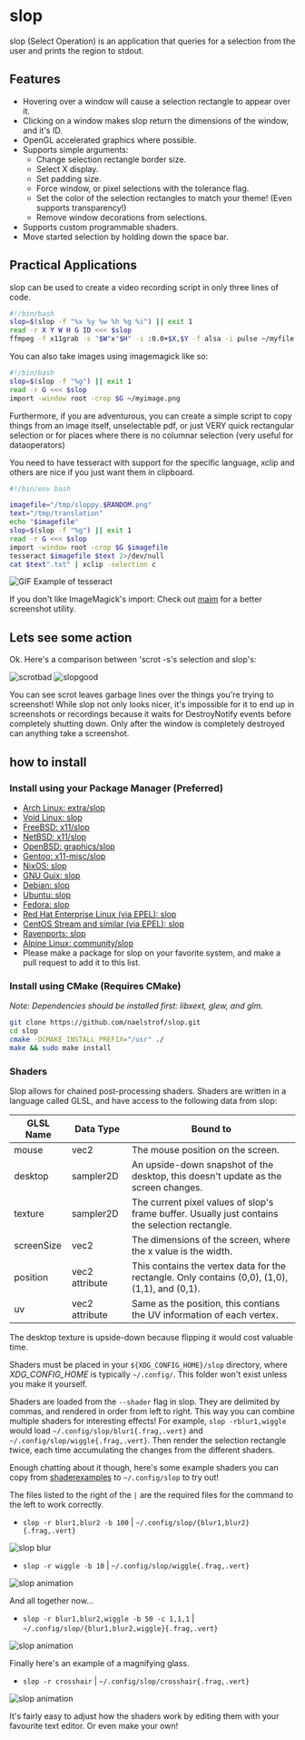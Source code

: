# slop

slop (Select Operation) is an application that queries for a selection from the user and prints the region to stdout.

## Features

* Hovering over a window will cause a selection rectangle to appear over it.
* Clicking on a window makes slop return the dimensions of the window, and it's ID.
* OpenGL accelerated graphics where possible.
* Supports simple arguments:
  * Change selection rectangle border size.
  * Select X display.
  * Set padding size.
  * Force window, or pixel selections with the tolerance flag.
  * Set the color of the selection rectangles to match your theme! (Even supports transparency!)
  * Remove window decorations from selections.
* Supports custom programmable shaders.
* Move started selection by holding down the space bar.

## Practical Applications

slop can be used to create a video recording script in only three lines of code.

```bash
#!/bin/bash
slop=$(slop -f "%x %y %w %h %g %i") || exit 1
read -r X Y W H G ID <<< $slop
ffmpeg -f x11grab -s "$W"x"$H" -i :0.0+$X,$Y -f alsa -i pulse ~/myfile.webm
```

You can also take images using imagemagick like so:

```bash
#!/bin/bash
slop=$(slop -f "%g") || exit 1
read -r G <<< $slop
import -window root -crop $G ~/myimage.png
```

Furthermore, if you are adventurous, you can create a simple script to copy things from an image itself, unselectable pdf, or just VERY quick rectangular selection or for places where there is no columnar selection (very useful for dataoperators)

You need to have tesseract with support for the specific language, xclip and others are nice if you just want them in clipboard. 

```bash
#!/bin/env bash

imagefile="/tmp/sloppy.$RANDOM.png"
text="/tmp/translation"
echo "$imagefile"
slop=$(slop -f "%g") || exit 1
read -r G <<< $slop
import -window root -crop $G $imagefile
tesseract $imagefile $text 2>/dev/null 
cat $text".txt" | xclip -selection c

```

![GIF Example of tesseract](https://media.giphy.com/media/fYP0sFWaB0XUEcYDoI/giphy.gif)

If you don't like ImageMagick's import: Check out [maim](https://github.com/naelstrof/maim) for a better screenshot utility.

## Lets see some action

Ok. Here's a comparison between 'scrot -s's selection and slop's:

![scrotbad](scrotbad.png)
![slopgood](slopgood.png)

You can see scrot leaves garbage lines over the things you're trying to screenshot!
While slop not only looks nicer, it's impossible for it to end up in screenshots or recordings because it waits for DestroyNotify events before completely shutting down. Only after the window is completely destroyed can anything take a screenshot.

## how to install

### Install using your Package Manager (Preferred)

* [Arch Linux: extra/slop](https://www.archlinux.org/packages/extra/x86_64/slop/)
* [Void Linux: slop](https://github.com/void-linux/void-packages/blob/master/srcpkgs/slop/template)
* [FreeBSD: x11/slop](http://www.freshports.org/x11/slop/)
* [NetBSD: x11/slop](http://pkgsrc.se/x11/slop)
* [OpenBSD: graphics/slop](https://openports.pl/path/graphics/slop)
* [Gentoo: x11-misc/slop](https://packages.gentoo.org/packages/x11-misc/slop)
* [NixOS: slop](https://github.com/NixOS/nixpkgs/blob/master/pkgs/tools/misc/slop/default.nix)
* [GNU Guix: slop](https://www.gnu.org/software/guix/packages/#slop)
* [Debian: slop](https://packages.debian.org/sid/slop)
* [Ubuntu: slop](https://packages.ubuntu.com/slop)
* [Fedora: slop](https://src.fedoraproject.org/rpms/slop)
* [Red Hat Enterprise Linux (via EPEL): slop](https://src.fedoraproject.org/rpms/slop)
* [CentOS Stream and similar (via EPEL): slop](https://src.fedoraproject.org/rpms/slop)
* [Ravenports: slop](http://www.ravenports.com/catalog/bucket_CB/slop/standard/)
* [Alpine Linux: community/slop](https://pkgs.alpinelinux.org/package/edge/community/x86_64/slop)
* Please make a package for slop on your favorite system, and make a pull request to add it to this list.

### Install using CMake (Requires CMake)

*Note: Dependencies should be installed first: libxext, glew, and glm.*

```bash
git clone https://github.com/naelstrof/slop.git
cd slop
cmake -DCMAKE_INSTALL_PREFIX="/usr" ./
make && sudo make install
```

### Shaders

Slop allows for chained post-processing shaders. Shaders are written in a language called GLSL, and have access to the following data from slop:

| GLSL Name  | Data Type      | Bound to                                                                                        |
| ---------- | -------------- | ----------------------------------------------------------------------------------------------- |
| mouse      | vec2           | The mouse position on the screen.                                                               |
| desktop    | sampler2D      | An upside-down snapshot of the desktop, this doesn't update as the screen changes.              |
| texture    | sampler2D      | The current pixel values of slop's frame buffer. Usually just contains the selection rectangle. |
| screenSize | vec2           | The dimensions of the screen, where the x value is the width.                                   |
| position   | vec2 attribute | This contains the vertex data for the rectangle. Only contains (0,0), (1,0), (1,1), and (0,1).  |
| uv         | vec2 attribute | Same as the position, this contians the UV information of each vertex.                          |

The desktop texture is upside-down because flipping it would cost valuable time.

Shaders must be placed in your `${XDG_CONFIG_HOME}/slop` directory, where *XDG_CONFIG_HOME* is typically `~/.config/`. This folder won't exist unless you make it yourself.

Shaders are loaded from the `--shader` flag in slop. They are delimited by commas, and rendered in order from left to right. This way you can combine multiple shaders for interesting effects! For example, `slop -rblur1,wiggle` would load `~/.config/slop/blur1{.frag,.vert}` and `~/.config/slop/wiggle{.frag,.vert}`. Then render the selection rectangle twice, each time accumulating the changes from the different shaders.

Enough chatting about it though, here's some example shaders you can copy from [shaderexamples](https://github.com/naelstrof/slop/tree/master/shaderexamples) to `~/.config/slop` to try out!

The files listed to the right of the `|` are the required files for the command to the left to work correctly.

* `slop -r blur1,blur2 -b 100` | `~/.config/slop/{blur1,blur2}{.frag,.vert}`

![slop blur](https://my.mixtape.moe/bvsrzr.png)

* `slop -r wiggle -b 10` | `~/.config/slop/wiggle{.frag,.vert}`

![slop animation](http://i.giphy.com/12vjSbFZ0CWDW8.gif)

And all together now...

* `slop -r blur1,blur2,wiggle -b 50 -c 1,1,1` | `~/.config/slop/{blur1,blur2,wiggle}{.frag,.vert}`

![slop animation](http://i.giphy.com/kfBLafeJfLs2Y.gif)

Finally here's an example of a magnifying glass.

* `slop -r crosshair` | `~/.config/slop/crosshair{.frag,.vert}`

![slop animation](http://i.giphy.com/2xy0fC2LOFQfm.gif)

It's fairly easy to adjust how the shaders work by editing them with your favourite text editor. Or even make your own!
